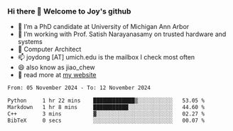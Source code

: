 ### Hi there 👋 Welcome to Joy's github

- 🔭 I’m a PhD candidate at University of Michigan Ann Arbor
- 🌱 I’m working with Prof. Satish Narayanasamy on trusted hardware and systems
- 👯 Computer Architect
- 📫 joydong [AT] umich.edu is the mailbox I check most often
- 😄 also know as jiao_chew
- 💬 read more at [my website](https://joydddd.github.io/)
<!--START_SECTION:waka-->

```txt
From: 05 November 2024 - To: 12 November 2024

Python     1 hr 22 mins    █████████████▒░░░░░░░░░░░   53.05 %
Markdown   1 hr 8 mins     ███████████░░░░░░░░░░░░░░   44.60 %
C++        3 mins          ▓░░░░░░░░░░░░░░░░░░░░░░░░   02.27 %
BibTeX     0 secs          ░░░░░░░░░░░░░░░░░░░░░░░░░   00.07 %
```

<!--END_SECTION:waka-->
